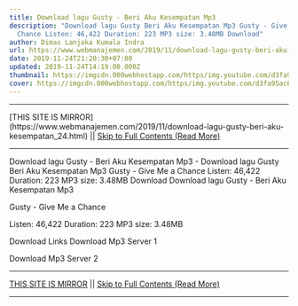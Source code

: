 ```yaml
---
title: Download lagu Gusty - Beri Aku Kesempatan Mp3
description: "Download lagu Gusty Beri Aku Kesempatan Mp3 Gusty - Give Me a
  Chance Listen: 46,422 Duration: 223 MP3 size: 3.48MB Download"
author: Dimas Lanjaka Kumala Indra
url: https://www.webmanajemen.com/2019/11/download-lagu-gusty-beri-aku-kesempatan_24.html
date: 2019-11-24T21:20:30+07:00
updated: 2019-11-24T14:19:00.000Z
thumbnail: https://imgcdn.000webhostapp.com/https/img.youtube.com/d3fa95ac660d54e425df5486f710b462.jpeg
cover: https://imgcdn.000webhostapp.com/https/img.youtube.com/d3fa95ac660d54e425df5486f710b462.jpeg
---
```


<hr/> [THIS SITE IS MIRROR](https://www.webmanajemen.com/2019/11/download-lagu-gusty-beri-aku-kesempatan_24.html) || <a href="https://www.webmanajemen.com/2019/11/download-lagu-gusty-beri-aku-kesempatan_24.html" rel="follow" class="button" id="read-more">Skip to Full Contents (Read More)</a> <hr/> Download lagu Gusty - Beri Aku Kesempatan Mp3 - Download lagu Gusty Beri Aku Kesempatan Mp3 Gusty - Give Me a Chance Listen: 46,422 Duration: 223 MP3 size: 3.48MB Download Download lagu Gusty - Beri Aku Kesempatan Mp3

  Gusty - Give Me a Chance 

  Listen: 46,422 
  Duration: 223 
  MP3 size: 3.48MB 

  Download Links 
  Download Mp3 Server 1 

  Download Mp3 Server 2  <hr/> [THIS SITE IS MIRROR](https://www.webmanajemen.com/2019/11/download-lagu-gusty-beri-aku-kesempatan_24.html) || <a href="https://www.webmanajemen.com/2019/11/download-lagu-gusty-beri-aku-kesempatan_24.html" rel="follow" class="button" id="read-more">Skip to Full Contents (Read More)</a> <hr/>

<script>
    if (location.host.includes('dimaslanjaka12')) {
      location.replace('https://www.webmanajemen.com/2019/11/download-lagu-gusty-beri-aku-kesempatan_24.html');
    }
  </script>